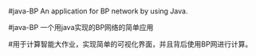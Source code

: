 # 

#java-BP An application for BP network by using Java.

#java-BP 一个用java实现的BP网络的简单应用

#用于计算智能大作业，实现简单的可视化界面，并且背后使用BP网进行计算。

